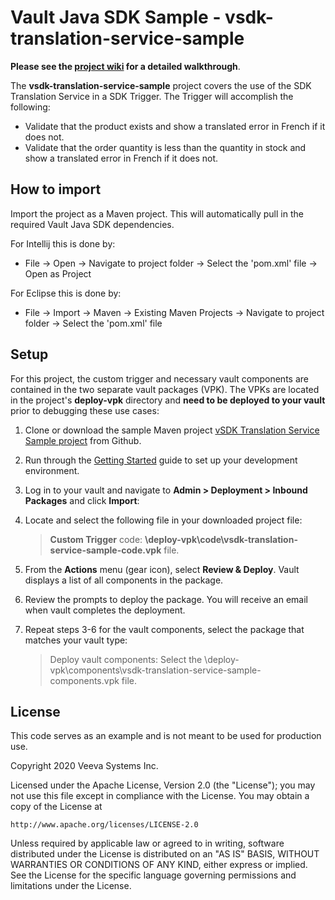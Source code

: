 # Vault Java SDK Sample - vsdk-translation-service-sample

**Please see the [project wiki](https://github.com/veeva/vsdk-translation-service-sample/wiki) for a detailed walkthrough**.

The **vsdk-translation-service-sample** project covers the use of the SDK Translation Service in a SDK Trigger. The Trigger will accomplish the following:

-   Validate that the product exists and show a translated error in French if it does not.
-   Validate that the order quantity is less than the quantity in stock and show a translated error in French if it does not.

## How to import

Import the project as a Maven project. This will automatically pull in the required Vault Java SDK dependencies. 

For Intellij this is done by:
-	File -> Open -> Navigate to project folder -> Select the 'pom.xml' file -> Open as Project

For Eclipse this is done by:
-	File -> Import -> Maven -> Existing Maven Projects -> Navigate to project folder -> Select the 'pom.xml' file


## Setup

For this project, the custom trigger and necessary vault components are contained in the two separate vault packages (VPK). The VPKs are located in the project's **deploy-vpk** directory  and **need to be deployed to your vault** prior to debugging these use cases:

1.  Clone or download the sample Maven project [vSDK Translation Service Sample project](https://github.com/veeva/vsdk-translation-service-sample) from Github.
2.  Run through the [Getting Started](https://developer.veevavault.com/sdk/#getting-started) guide to set up your development environment.
3.  Log in to your vault and navigate to **Admin > Deployment > Inbound Packages** and click **Import**:
4.  Locate and select the following file in your downloaded project file:

    > **Custom Trigger** code: **\deploy-vpk\code\vsdk-translation-service-sample-code.vpk** file.
 
5.  From the **Actions** menu (gear icon), select **Review & Deploy**. Vault displays a list of all components in the package.   
6.  Review the prompts to deploy the package. You will receive an email when vault completes the deployment.
7.  Repeat steps 3-6 for the vault components, select the package that matches your vault type:

    >Deploy vault components: Select the \deploy-vpk\components\vsdk-translation-service-sample-components.vpk file.
 
## License

This code serves as an example and is not meant to be used for production use.

Copyright 2020 Veeva Systems Inc.
 
Licensed under the Apache License, Version 2.0 (the "License");
you may not use this file except in compliance with the License.
You may obtain a copy of the License at
 
    http://www.apache.org/licenses/LICENSE-2.0

Unless required by applicable law or agreed to in writing, software
distributed under the License is distributed on an "AS IS" BASIS,
WITHOUT WARRANTIES OR CONDITIONS OF ANY KIND, either express or implied.
See the License for the specific language governing permissions and
limitations under the License.
